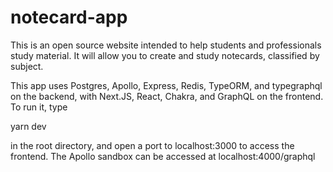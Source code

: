 # notecard-app

This is an open source website intended to help students and professionals study material. It will allow you to create and study notecards, classified by subject.

This app uses Postgres, Apollo, Express, Redis, TypeORM, and typegraphql on the backend, with Next.JS, React, Chakra, and GraphQL on the frontend. To run it, type

yarn dev

in the root directory, and open a port to localhost:3000 to access the frontend. The Apollo sandbox can be accessed at localhost:4000/graphql
